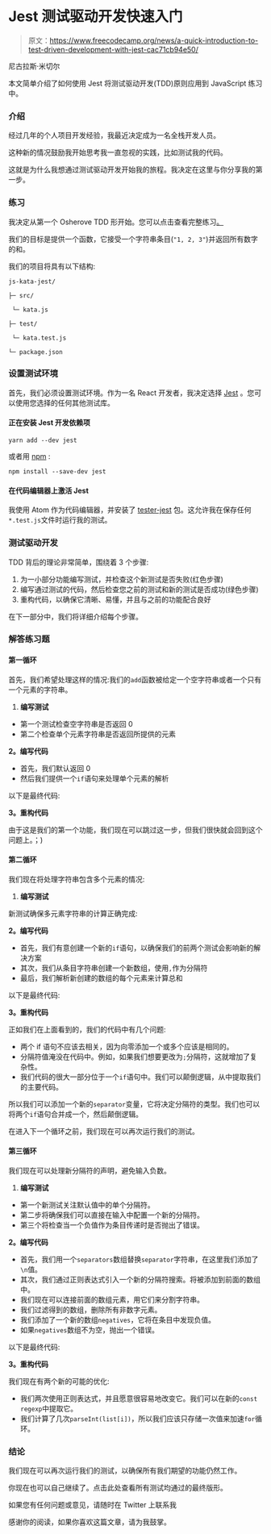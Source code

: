 # Jest 测试驱动开发快速入门

> 原文：<https://www.freecodecamp.org/news/a-quick-introduction-to-test-driven-development-with-jest-cac71cb94e50/>

尼古拉斯·米切尔

本文简单介绍了如何使用 Jest 将测试驱动开发(TDD)原则应用到 JavaScript 练习中。

### 介绍

经过几年的个人项目开发经验，我最近决定成为一名全栈开发人员。

这种新的情况鼓励我开始思考我一直忽视的实践，比如测试我的代码。

这就是为什么我想通过测试驱动开发开始我的旅程。我决定在这里与你分享我的第一步。

### 练习

我决定从第一个 Osherove TDD 形开始。您可以点击查看完整练习[。](http://osherove.com/tdd-kata-1/)

我们的目标是提供一个函数，它接受一个字符串条目(`"1, 2, 3"`)并返回所有数字的和。

我们的项目将具有以下结构:

```
js-kata-jest/
```

```
├─ src/
```

```
 └─ kata.js
```

```
├─ test/
```

```
 └─ kata.test.js
```

```
└─ package.json
```

### 设置测试环境

首先，我们必须设置测试环境。作为一名 React 开发者，我决定选择 [Jest](https://facebook.github.io/jest/) 。您可以使用您选择的任何其他测试库。

#### 正在安装 Jest 开发依赖项

```
yarn add --dev jest
```

或者用 [npm](https://www.npmjs.com/) :

```
npm install --save-dev jest
```

#### 在代码编辑器上激活 Jest

我使用 Atom 作为代码编辑器，并安装了 [tester-jest](https://atom.io/packages/tester-jest) 包。这允许我在保存任何`*.test.js`文件时运行我的测试。

### 测试驱动开发

TDD 背后的理论非常简单，围绕着 3 个步骤:

1.  为一小部分功能编写测试，并检查这个新测试是否失败(红色步骤)
2.  编写通过测试的代码，然后检查您之前的测试和新的测试是否成功(绿色步骤)
3.  重构代码，以确保它清晰、易懂，并且与之前的功能配合良好

在下一部分中，我们将详细介绍每个步骤。

### 解答练习题

#### 第一循环

首先，我们希望处理这样的情况:我们的`add`函数被给定一个空字符串或者一个只有一个元素的字符串。

1.  **编写测试**

*   第一个测试检查空字符串是否返回 0
*   第二个检查单个元素字符串是否返回所提供的元素

**2。编写代码**

*   首先，我们默认返回 0
*   然后我们提供一个`if`语句来处理单个元素的解析

以下是最终代码:

**3。重构代码**

由于这是我们的第一个功能，我们现在可以跳过这一步，但我们很快就会回到这个问题上。；)

#### 第二循环

我们现在将处理字符串包含多个元素的情况:

1.  **编写测试**

新测试确保多元素字符串的计算正确完成:

**2。编写代码**

*   首先，我们有意创建一个新的`if`语句，以确保我们的前两个测试会影响新的解决方案
*   其次，我们从条目字符串创建一个新数组，使用`,`作为分隔符
*   最后，我们解析新创建的数组的每个元素来计算总和

以下是最终代码:

**3。重构代码**

正如我们在上面看到的，我们的代码中有几个问题:

*   两个 if 语句不应该去相关，因为向零添加一个或多个应该是相同的。
*   分隔符值淹没在代码中。例如，如果我们想要更改为`;`分隔符，这就增加了复杂性。
*   我们代码的很大一部分位于一个`if`语句中。我们可以颠倒逻辑，从中提取我们的主要代码。

所以我们可以添加一个新的`separator`变量，它将决定分隔符的类型。我们也可以将两个`if`语句合并成一个，然后颠倒逻辑。

在进入下一个循环之前，我们现在可以再次运行我们的测试。

#### 第三循环

我们现在可以处理新分隔符的声明，避免输入负数。

1.  **编写测试**

*   第一个新测试关注默认值中的单个分隔符。
*   第二步将确保我们可以直接在输入中配置一个新的分隔符。
*   第三个将检查当一个负值作为条目传递时是否抛出了错误。

**2。编写代码**

*   首先，我们用一个`separators`数组替换`separator`字符串，在这里我们添加了`\n`值。
*   其次，我们通过正则表达式引入一个新的分隔符搜索。将被添加到前面的数组中。
*   我们现在可以连接前面的数组元素，用它们来分割字符串。
*   我们过滤得到的数组，删除所有非数字元素。
*   我们添加了一个新的数组`negatives`，它将在条目中发现负值。
*   如果`negatives`数组不为空，抛出一个错误。

以下是最终代码:

**3。重构代码**

我们现在有两个新的可能的优化:

*   我们两次使用正则表达式，并且愿意很容易地改变它。我们可以在新的`const regexp`中提取它。
*   我们计算了几次`parseInt(list[i])`，所以我们应该只存储一次值来加速`for`循环。

### 结论

我们现在可以再次运行我们的测试，以确保所有我们期望的功能仍然工作。

你现在也可以自己继续了。点击此处查看所有测试均通过的最终版形。

如果您有任何问题或意见，请随时在 Twitter 上联系我

感谢你的阅读，如果你喜欢这篇文章，请为我鼓掌。